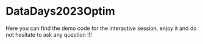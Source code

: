 # DataDays2023Optim

Here you can find the demo code for the interactive session, enjoy it and do not hesitate to ask any question !!!
